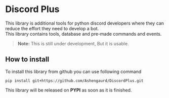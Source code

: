 # Discord Plus
This library is additional tools for python discord developers where they can reduce the effort they need to develop a bot.  
This library contains tools, database and pre-made commands and events.

> **Note:** This is still under development, But it is usable. 

## How to install
To install this library from github you can use following command
```shell
pip install git+https://github.com/Ashengaurd/DiscordPlus.git
```
This library will be released on **PYPI** as soon as it is finished.